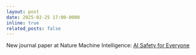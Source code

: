 ```yaml
---
layout: post
date: 2025-02-25 17:00-0000
inline: true
related_posts: false
---
```


New journal paper at Nature Machine Intelligence: [AI Safety for Everyone](https://arxiv.org/abs/2502.09288)
